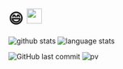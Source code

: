 # 😄 <img src="https://raw.githubusercontent.com/MartinHeinz/MartinHeinz/master/wave.gif" width="30px">

![github stats](https://github-readme-stats.vercel.app/api?username=jievince&show_icons=true&line_height=24&count_private=true&theme=vue)
![language stats](https://github-readme-stats.vercel.app/api/top-langs/?username=jievince&layout=compact&langs_count=8&hide=vim&theme=vue)

![GitHub last commit](https://img.shields.io/github/last-commit/jievince/jievince)
![pv](https://pageview.vercel.app/?github_user=jievince)



[1.2]: http://i.imgur.com/wWzX9uB.png (twitter icon without padding)
[2.2]: https://raw.githubusercontent.com/MartinHeinz/MartinHeinz/master/linkedin-3-16.png (LinkedIn icon without padding)
